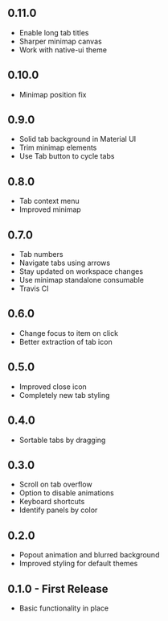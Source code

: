 ## 0.11.0
* Enable long tab titles
* Sharper minimap canvas
* Work with native-ui theme

## 0.10.0
* Minimap position fix

## 0.9.0
* Solid tab background in Material UI
* Trim minimap elements
* Use Tab button to cycle tabs

## 0.8.0
* Tab context menu
* Improved minimap

## 0.7.0
* Tab numbers
* Navigate tabs using arrows
* Stay updated on workspace changes
* Use minimap standalone consumable
* Travis CI

## 0.6.0
* Change focus to item on click
* Better extraction of tab icon

## 0.5.0
* Improved close icon
* Completely new tab styling

## 0.4.0
* Sortable tabs by dragging

## 0.3.0
* Scroll on tab overflow
* Option to disable animations
* Keyboard shortcuts
* Identify panels by color

## 0.2.0
* Popout animation and blurred background
* Improved styling for default themes

## 0.1.0 - First Release
* Basic functionality in place
